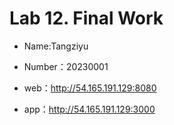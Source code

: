 # Lab 12. Final Work

- Name:Tangziyu
- Number：20230001

- web：http://54.165.191.129:8080
- app：http://54.165.191.129:3000
